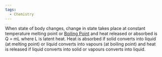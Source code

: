 ```yaml
---
tags:
  - Chemistry
---
```

When state of body changes, change in state takes place at constant temperature melting point or [Boiling Point](../../Chemistry/Solution/Colligative%20Properties/Relative%20Lowering%20Of%20Vapour%20Pressure/Boiling%20Point.md) and heat released or absorbed is Q = mL where L is latent heat. Heat is absorbed if solid converts into liquid (at melting point) or liquid converts into vapours (at boiling point) and heat is released if liquid converts into solid or vapours converts into liquid.